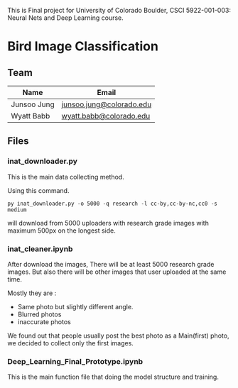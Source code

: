 This is Final project for University of Colorado Boulder, CSCI 5922-001-003: Neural Nets and Deep Learning course.

# Bird Image Classification


## Team
| Name                                  | Email                                      |
|---------------------------------------|--------------------------------------------|
| Junsoo Jung                           | junsoo.jung@colorado.edu                   |
| Wyatt Babb                            | wyatt.babb@colorado.edu                    |


## Files 

### inat_downloader.py
This is the main data collecting method. 

Using this command.
```shell
py inat_downloader.py -o 5000 -q research -l cc-by,cc-by-nc,cc0 -s medium
```
will download from 5000 uploaders with research grade images with maximum 500px on the longest side.

### inat_cleaner.ipynb

After download the images, There will be at least 5000 research grade images. But also there will be other images that user uploaded at the same time.

Mostly they are :
  - Same photo but slightly different angle.
  - Blurred photos
  - inaccurate photos

We found out that people usually post the best photo as a Main(first) photo, we decided to collect only the first images.

### Deep_Learning_Final_Prototype.ipynb

This is the main function file that doing the model structure and training.
